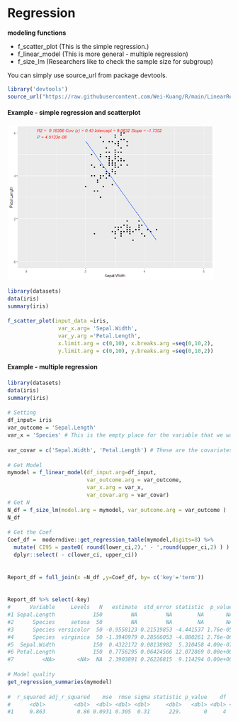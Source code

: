 # Regression

**modeling functions**
- f_scatter_plot (This is the simple regression.)
- f_linear_model (This is more general - multiple regression)
- f_size_lm (Researchers like to check the sample size for subgroup)

You can simply use source_url from package devtools. 
``` R
library('devtools')
source_url("https://raw.githubusercontent.com/Wei-Kuang/R/main/LinearRegression.R")
```

#### Example - simple regression and scatterplot
<img src="image/scatterplot_example.png" height="350"> 

```R
library(datasets)
data(iris)
summary(iris)

f_scatter_plot(input_data =iris, 
                var_x.arg= 'Sepal.Width', 
                var_y.arg ='Petal.Length',  
                x.limit.arg = c(0,10), x.breaks.arg =seq(0,10,2),
                y.limit.arg = c(0,10), y.breaks.arg =seq(0,10,2))
```
 
  
  
  
   

#### Example - multiple regression
```R
library(datasets)
data(iris)
summary(iris)

# Setting
df_input= iris
var_outcome = 'Sepal.Length'
var_x = 'Species' # This is the empty place for the variable that we want to investigate

var_covar = c('Sepal.Width', 'Petal.Length') # These are the covariates

# Get Model
mymodel = f_linear_model(df_input.arg=df_input,
                         var_outcome.arg = var_outcome, 
                         var_x.arg = var_x, 
                         var_covar.arg = var_covar)
# Get N 
N_df = f_size_lm(model.arg = mymodel, var_outcome.arg = var_outcome )
N_df

# Get the Coef
Coef_df =  moderndive::get_regression_table(mymodel,digits=8) %>%
  mutate( CI95 = paste0( round(lower_ci,2),' - ',round(upper_ci,2) ) ) %>%
  dplyr::select( - c(lower_ci, upper_ci))


Report_df = full_join(x =N_df ,y=Coef_df, by= c('key'='term')) 


Report_df %>% select(-key)
#      Variable     Levels   N   estimate  std_error statistic  p_value          CI95
#1 Sepal.Length            150         NA         NA        NA       NA          <NA>
#2      Species     setosa  50         NA         NA        NA       NA          <NA>
#3      Species versicolor  50 -0.9558123 0.21519853 -4.441537 1.76e-05 -1.38 - -0.53
#4      Species  virginica  50 -1.3940979 0.28566053 -4.880261 2.76e-06 -1.96 - -0.83
#5  Sepal.Width            150  0.4322172 0.08138982  5.310458 4.00e-07   0.27 - 0.59
#6 Petal.Length            150  0.7756295 0.06424566 12.072869 0.00e+00    0.65 - 0.9
#7         <NA>       <NA>  NA  2.3903891 0.26226815  9.114294 0.00e+00   1.87 - 2.91

# Model quality
get_regression_summaries(mymodel)

#  r_squared adj_r_squared    mse  rmse sigma statistic p_value    df  nobs
#      <dbl>         <dbl>  <dbl> <dbl> <dbl>     <dbl>   <dbl> <dbl> <dbl>
#1     0.863          0.86 0.0931 0.305  0.31      229.       0     4   150
```
